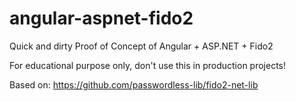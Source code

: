 # angular-aspnet-fido2

Quick and dirty Proof of Concept of Angular + ASP.NET + Fido2

For educational purpose only, don't use this in production projects!

Based on: https://github.com/passwordless-lib/fido2-net-lib

